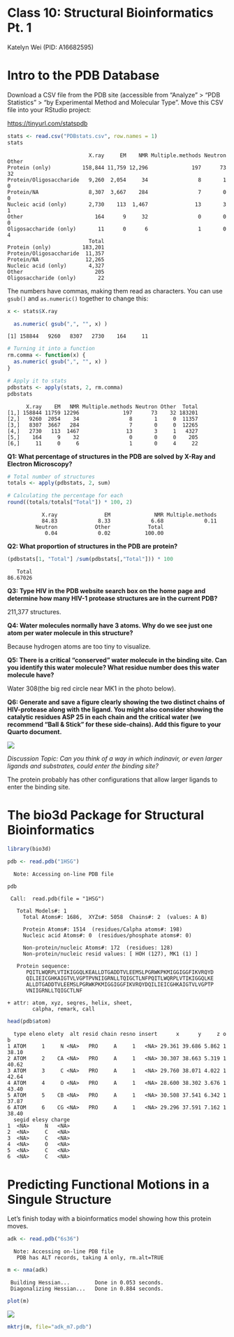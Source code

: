# Class 10: Structural Bioinformatics Pt. 1
Katelyn Wei (PID: A16682595)

# Intro to the PDB Database

Download a CSV file from the PDB site (accessible from “Analyze” \> “PDB
Statistics” \> “by Experimental Method and Molecular Type”. Move this
CSV file into your RStudio project:

https://tinyurl.com/statspdb

``` r
stats <- read.csv("PDBstats.csv", row.names = 1)
stats
```

                              X.ray     EM    NMR Multiple.methods Neutron Other
    Protein (only)          158,844 11,759 12,296              197      73    32
    Protein/Oligosaccharide   9,260  2,054     34                8       1     0
    Protein/NA                8,307  3,667    284                7       0     0
    Nucleic acid (only)       2,730    113  1,467               13       3     1
    Other                       164      9     32                0       0     0
    Oligosaccharide (only)       11      0      6                1       0     4
                              Total
    Protein (only)          183,201
    Protein/Oligosaccharide  11,357
    Protein/NA               12,265
    Nucleic acid (only)       4,327
    Other                       205
    Oligosaccharide (only)       22

The numbers have commas, making them read as characters. You can use
`gsub()` and `as.numeric()` together to change this:

``` r
x <- stats$X.ray
```

``` r
  as.numeric( gsub(",", "", x) )
```

    [1] 158844   9260   8307   2730    164     11

``` r
# Turning it into a function
rm.comma <- function(x) {
  as.numeric( gsub(",", "", x) )
}
```

``` r
# Apply it to stats
pdbstats <- apply(stats, 2, rm.comma)
pdbstats
```

          X.ray    EM   NMR Multiple.methods Neutron Other  Total
    [1,] 158844 11759 12296              197      73    32 183201
    [2,]   9260  2054    34                8       1     0  11357
    [3,]   8307  3667   284                7       0     0  12265
    [4,]   2730   113  1467               13       3     1   4327
    [5,]    164     9    32                0       0     0    205
    [6,]     11     0     6                1       0     4     22

**Q1: What percentage of structures in the PDB are solved by X-Ray and
Electron Microscopy?**

``` r
# Total number of structures
totals <- apply(pdbstats, 2, sum)

# Calculating the percentage for each
round((totals/totals["Total"]) * 100, 2)
```

               X.ray               EM              NMR Multiple.methods 
               84.83             8.33             6.68             0.11 
             Neutron            Other            Total 
                0.04             0.02           100.00 

**Q2: What proportion of structures in the PDB are protein?**

``` r
(pdbstats[1, "Total"] /sum(pdbstats[,"Total"])) * 100
```

       Total 
    86.67026 

**Q3: Type HIV in the PDB website search box on the home page and
determine how many HIV-1 protease structures are in the current PDB?**

211,377 structures.

**Q4: Water molecules normally have 3 atoms. Why do we see just one atom
per water molecule in this structure?**

Because hydrogen atoms are too tiny to visualize.

**Q5: There is a critical “conserved” water molecule in the binding
site. Can you identify this water molecule? What residue number does
this water molecule have?**

Water 308(the big red circle near MK1 in the photo below).

**Q6: Generate and save a figure clearly showing the two distinct chains
of HIV-protease along with the ligand. You might also consider showing
the catalytic residues ASP 25 in each chain and the critical water (we
recommend “Ball & Stick” for these side-chains). Add this figure to your
Quarto document.**

![](1HSG.png)

*Discussion Topic: Can you think of a way in which indinavir, or even
larger ligands and substrates, could enter the binding site?*

The protein probably has other configurations that allow larger ligands
to enter the binding site.

# The bio3d Package for Structural Bioinformatics

``` r
library(bio3d)

pdb <- read.pdb("1HSG")
```

      Note: Accessing on-line PDB file

``` r
pdb
```


     Call:  read.pdb(file = "1HSG")

       Total Models#: 1
         Total Atoms#: 1686,  XYZs#: 5058  Chains#: 2  (values: A B)

         Protein Atoms#: 1514  (residues/Calpha atoms#: 198)
         Nucleic acid Atoms#: 0  (residues/phosphate atoms#: 0)

         Non-protein/nucleic Atoms#: 172  (residues: 128)
         Non-protein/nucleic resid values: [ HOH (127), MK1 (1) ]

       Protein sequence:
          PQITLWQRPLVTIKIGGQLKEALLDTGADDTVLEEMSLPGRWKPKMIGGIGGFIKVRQYD
          QILIEICGHKAIGTVLVGPTPVNIIGRNLLTQIGCTLNFPQITLWQRPLVTIKIGGQLKE
          ALLDTGADDTVLEEMSLPGRWKPKMIGGIGGFIKVRQYDQILIEICGHKAIGTVLVGPTP
          VNIIGRNLLTQIGCTLNF

    + attr: atom, xyz, seqres, helix, sheet,
            calpha, remark, call

``` r
head(pdb$atom)
```

      type eleno elety  alt resid chain resno insert      x      y     z o     b
    1 ATOM     1     N <NA>   PRO     A     1   <NA> 29.361 39.686 5.862 1 38.10
    2 ATOM     2    CA <NA>   PRO     A     1   <NA> 30.307 38.663 5.319 1 40.62
    3 ATOM     3     C <NA>   PRO     A     1   <NA> 29.760 38.071 4.022 1 42.64
    4 ATOM     4     O <NA>   PRO     A     1   <NA> 28.600 38.302 3.676 1 43.40
    5 ATOM     5    CB <NA>   PRO     A     1   <NA> 30.508 37.541 6.342 1 37.87
    6 ATOM     6    CG <NA>   PRO     A     1   <NA> 29.296 37.591 7.162 1 38.40
      segid elesy charge
    1  <NA>     N   <NA>
    2  <NA>     C   <NA>
    3  <NA>     C   <NA>
    4  <NA>     O   <NA>
    5  <NA>     C   <NA>
    6  <NA>     C   <NA>

# Predicting Functional Motions in a Singule Structure

Let’s finish today with a bioinformatics model showing how this protein
moves.

``` r
adk <- read.pdb("6s36")
```

      Note: Accessing on-line PDB file
       PDB has ALT records, taking A only, rm.alt=TRUE

``` r
m <- nma(adk)
```

     Building Hessian...        Done in 0.053 seconds.
     Diagonalizing Hessian...   Done in 0.884 seconds.

``` r
plot(m)
```

![](Class10Lab_files/figure-commonmark/unnamed-chunk-11-1.png)

``` r
mktrj(m, file="adk_m7.pdb")
```
